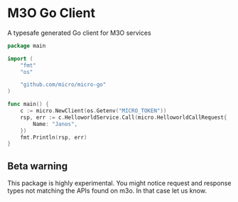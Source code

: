 # M3O Go Client

A typesafe generated Go client for M3O services

```go
package main

import (
	"fmt"
	"os"

	"github.com/micro/micro-go"
)

func main() {
	c := micro.NewClient(os.Getenv("MICRO_TOKEN"))
	rsp, err := c.HelloworldService.Call(micro.HelloworldCallRequest{
		Name: "Janos",
	})
	fmt.Println(rsp, err)
}
```

## Beta warning

This package is highly experimental. You might notice request and response types not matching the APIs found on m3o.
In that case let us know.
